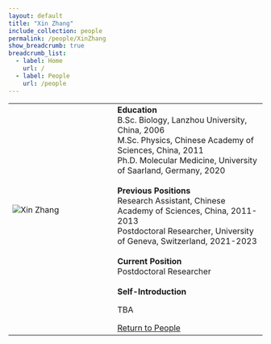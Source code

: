 ```yaml
---
layout: default
title: "Xin Zhang"
include_collection: people
permalink: /people/XinZhang
show_breadcrumb: true
breadcrumb_list:
  - label: Home
    url: /
  - label: People
    url: /people
---
```


<div id="main">
<table><tbody>
  <tr>
    <td style="width:180px;"><p>
      <img src="../images/people/Xin_Zhang.jpg" alt="Xin Zhang" style="max-width:100%;">
      <ul style="margin:0; padding-left:0; text-align: center">
        <li><a href="mailto:xin.zhang@izi.uni-stuttgart.de" target="_blank" rel="noopener" title="E-Mail"><i class="fa-solid fa-envelope"></i></a></li>
      </ul>
    </p></td> 
    <td style="padding-left:20px">
      <strong>Education</strong><br>
      B.Sc. Biology, Lanzhou University, China, 2006 <br>
      M.Sc. Physics, Chinese Academy of Sciences, China, 2011 <br>
      Ph.D. Molecular Medicine, University of Saarland, Germany, 2020 <br><br>
      <strong>Previous Positions</strong><br>
      Research Assistant, Chinese Academy of Sciences, China, 2011-2013 <br>
      Postdoctoral Researcher, University of Geneva, Switzerland, 2021-2023 <br><br> 
      <strong>Current Position</strong><br>
      Postdoctoral Researcher<br><br>
      <strong>Self-Introduction</strong>
      <p>TBA</p>
      <a href="/people">Return to People</a>
    </td>
  </tr>
</tbody></table>

</div>